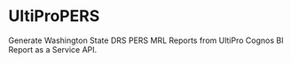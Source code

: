 # UltiProPERS
Generate Washington State DRS PERS MRL Reports from UltiPro Cognos BI Report as a Service API. 
